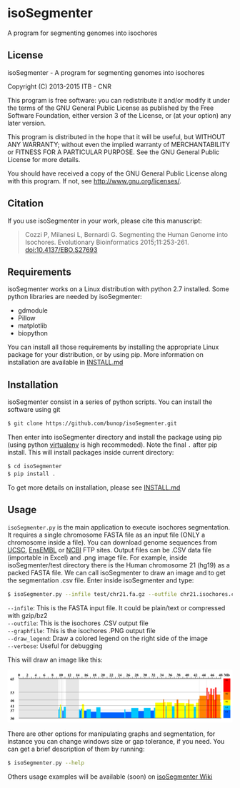 
isoSegmenter
==============

A program for segmenting genomes into isochores

## License

isoSegmenter - A program for segmenting genomes into isochores

Copyright (C) 2013-2015 ITB - CNR

This program is free software: you can redistribute it and/or modify
it under the terms of the GNU General Public License as published by
the Free Software Foundation, either version 3 of the License, or
(at your option) any later version.

This program is distributed in the hope that it will be useful,
but WITHOUT ANY WARRANTY; without even the implied warranty of
MERCHANTABILITY or FITNESS FOR A PARTICULAR PURPOSE.  See the
GNU General Public License for more details.

You should have received a copy of the GNU General Public License
along with this program.  If not, see <http://www.gnu.org/licenses/>.

## Citation

If you use isoSegmenter in your work, please cite this manuscript:

> Cozzi P, Milanesi L, Bernardi G. Segmenting the Human Genome into Isochores. Evolutionary Bioinformatics 2015;11:253-261. [doi:10.4137/EBO.S27693](http://www.la-press.com/segmenting-the-human-genome-into-isochores-article-a5225)

## Requirements

isoSegmenter works on a Linux distribution with python 2.7 installed. Some python
libraries are needed by isoSegmenter:

* gdmodule
* Pillow
* matplotlib
* biopython

You can install all those requirements by installing the appropriate Linux package for your distribution, or
by using pip. More information on installation are available in [INSTALL.md](https://github.com/bunop/isoSegmenter/blob/master/INSTALL.md#dependencies)

## Installation

isoSegmenter consist in a series of python scripts. You can install the software using git

```bash
$ git clone https://github.com/bunop/isoSegmenter.git
```

Then enter into isoSegmenter directory and install the package using pip (using python [virtualenv](http://docs.python-guide.org/en/latest/dev/virtualenvs/) is high recommeded). Note the final `.` after pip install. This will install packages inside current directory:

```bash
$ cd isoSegmenter
$ pip install .
```

To get more details on installation, please see [INSTALL.md](https://github.com/bunop/isoSegmenter/blob/master/INSTALL.md#installing-isosegmenter-using-git)

## Usage

`isoSegmenter.py` is the main application to execute isochores segmentation. It requires a single chromosome FASTA file as an input file (ONLY a chromosome inside a file). You can download genome sequences from [UCSC](http://hgdownload.soe.ucsc.edu/downloads.html), [EnsEMBL](http://www.ensembl.org/info/data/ftp/index.html) or [NCBI](ftp://ftp.ncbi.nlm.nih.gov/genomes/) FTP sites. Output files can be .CSV data file (importable in Excel) and .png image file. For example, inside isoSegmenter/test directory there is the Human chromosome 21 (hg19) as a packed FASTA file. We can call isoSegmenter to draw an image and to get the segmentation .csv file. Enter inside isoSegmenter and type:

```bash
$ isoSegmenter.py --infile test/chr21.fa.gz --outfile chr21.isochores.csv --graphfile chr21.isochores.png --draw_legend --verbose
```

`--infile`: This is the FASTA input file. It could be plain/text or compressed with gzip/bz2   
`--outfile`: This is the isochores .CSV output file   
`--graphfile`: This is the isochores .PNG output file   
`--draw_legend`: Draw a colored legend on the right side of the image  
`--verbose`: Useful for debugging

This will draw an image like this:

![chr21.isochores](images/chr21.isochores.png)

There are other options for manipulating graphs and segmentation, for instance you can change windows size or gap tolerance, if you need. You can get a brief description of them by running:

```bash
$ isoSegmenter.py --help
```
Others usage examples will be available (soon) on [isoSegmenter Wiki](https://github.com/bunop/isoSegmenter/wiki#isosegmenter-wiki)
